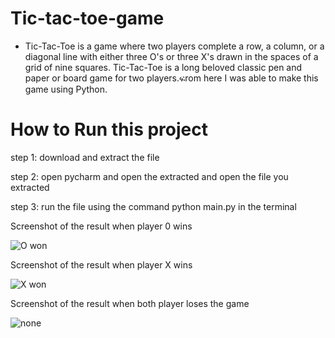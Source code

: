 # Tic-tac-toe-game

- Tic-Tac-Toe is a game where two players complete a row, a column, or a diagonal line with either three O's or three X's drawn in the spaces of a grid of nine squares.
Tic-Tac-Toe is a long beloved classic pen and paper or board game for two players.ፍrom here I was able to make this game using Python.

# How to Run this project

step 1: download and extract the file

step 2: open pycharm and open the extracted and open the file you extracted 

step 3: run the file using the command python main.py in the terminal


Screenshot of the result when player 0 wins

![O won](https://user-images.githubusercontent.com/99038978/209568140-186c9a85-cfd0-4850-9b2f-370b4bb430af.PNG)


Screenshot of the result when player X wins

![X won](https://user-images.githubusercontent.com/99038978/209568160-22e0a82b-8252-4b39-b2cc-1ed404b3b92b.PNG)


Screenshot of the result when both player loses the game 

![none](https://user-images.githubusercontent.com/99038978/209568233-a9de02a3-8cc5-41a7-9464-c23d0b7d95e0.PNG)
